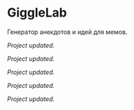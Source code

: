 # GiggleLab
Генератор анекдотов и идей для мемов.

_Project updated._

_Project updated._

_Project updated._

_Project updated._

_Project updated._
